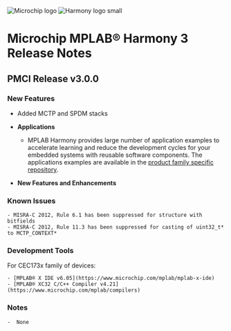 ﻿![Microchip logo](https://raw.githubusercontent.com/wiki/Microchip-MPLAB-Harmony/Microchip-MPLAB-Harmony.github.io/images/microchip_logo.png)
![Harmony logo small](https://raw.githubusercontent.com/wiki/Microchip-MPLAB-Harmony/Microchip-MPLAB-Harmony.github.io/images/microchip_mplab_harmony_logo_small.png)

# Microchip MPLAB® Harmony 3 Release Notes

## PMCI Release v3.0.0
    
### New Features
    
- Added MCTP and SPDM stacks
    
- **Applications**
  
    - MPLAB Harmony provides large number of application examples to accelerate learning and reduce the development cycles for your embedded systems with reusable software components. The applications examples are available in the [product family specific repository](apps/readme.md).
    
- **New Features and Enhancements**
      
### Known Issues
    
    - MISRA-C 2012, Rule 6.1 has been suppressed for structure with bitfields
    - MISRA-C 2012, Rule 11.3 has been suppressed for casting of uint32_t* to MCTP_CONTEXT*
    
### Development Tools
    
For CEC173x family of devices:
    
    - [MPLAB® X IDE v6.05](https://www.microchip.com/mplab/mplab-x-ide)
    - [MPLAB® XC32 C/C++ Compiler v4.21](https://www.microchip.com/mplab/compilers)
    
### Notes
    -  None